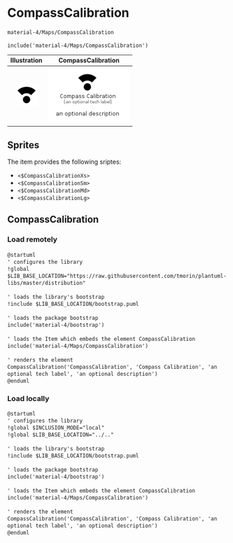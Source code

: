 # CompassCalibration


```text
material-4/Maps/CompassCalibration
```

```text
include('material-4/Maps/CompassCalibration')
```



| Illustration | CompassCalibration |
| :---: | :---: |
| ![illustration for Illustration](../../material-4/Maps/CompassCalibration.png) | ![illustration for CompassCalibration](../../material-4/Maps/CompassCalibration.Local.png) |



## Sprites
The item provides the following sriptes:

- `<$CompassCalibrationXs>`
- `<$CompassCalibrationSm>`
- `<$CompassCalibrationMd>`
- `<$CompassCalibrationLg>`





## CompassCalibration

### Load remotely
```plantuml
@startuml
' configures the library
!global $LIB_BASE_LOCATION="https://raw.githubusercontent.com/tmorin/plantuml-libs/master/distribution"

' loads the library's bootstrap
!include $LIB_BASE_LOCATION/bootstrap.puml

' loads the package bootstrap
include('material-4/bootstrap')

' loads the Item which embeds the element CompassCalibration
include('material-4/Maps/CompassCalibration')

' renders the element
CompassCalibration('CompassCalibration', 'Compass Calibration', 'an optional tech label', 'an optional description')
@enduml
```

### Load locally
```plantuml
@startuml
' configures the library
!global $INCLUSION_MODE="local"
!global $LIB_BASE_LOCATION="../.."

' loads the library's bootstrap
!include $LIB_BASE_LOCATION/bootstrap.puml

' loads the package bootstrap
include('material-4/bootstrap')

' loads the Item which embeds the element CompassCalibration
include('material-4/Maps/CompassCalibration')

' renders the element
CompassCalibration('CompassCalibration', 'Compass Calibration', 'an optional tech label', 'an optional description')
@enduml
```

